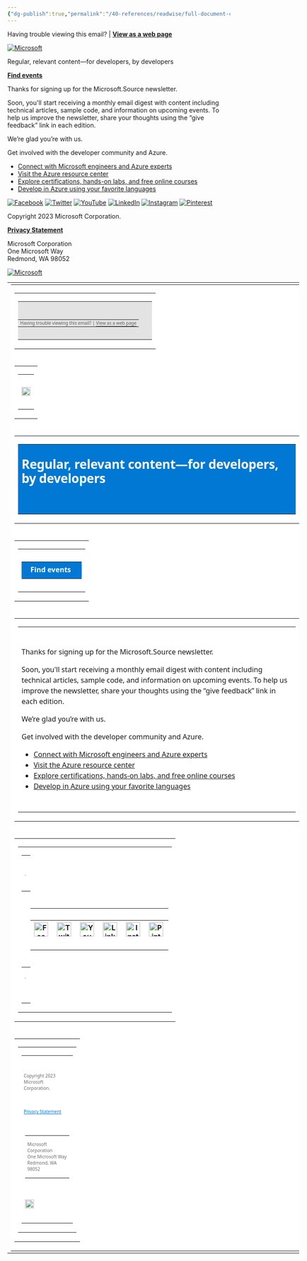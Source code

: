 ```yaml
---
{"dg-publish":true,"permalink":"/40-references/readwise/full-document-contents/you-re-subscribed-to-the-microsoft-source-newsletter/","tags":["rw/articles"]}
---
```


Having trouble viewing this email? | [**View as a web page**](https://info.microsoft.com/index.php/email/emailWebview?mkt_tok=MTU3LUdRRS0zODIAAAGNw7JtJErCxJWU4HQeIokMClYJ97feyizBxcAnPd5W62bleBqvAfkIbmz1mmidUQEoXaXjf3U9FsIqoSg5jN7NtbgEnb5CZyIzUfFV9FtMYvZMjHsx3RLJACWV&md_id=1710454&aliId=iU1QccPLIgQL4BcEiJTnQsuR4UCqGO%2FZ1MMabYaXsqteoCcHEJC6SQ%3D%3D)

[![Microsoft](https://info.microsoft.com/rs/157-GQE-382/images/EN-BASICE-Logo-MSFTLogo.png)](https://www.microsoft.com/)

 

Regular, relevant content—for developers, by developers

[**Find events**](https://emails.microsoft.com/dc/mr9mwMQ975vCGiKoydf40Tz_1lE2aODGdMT5VXX3OgTGDJnaSTAoVMqFN6ijd0uObKDf0kF-Q6JlGI0bxzUfWFDi66g3F0xUtKxGx30caAg=/MTU3LUdRRS0zODIAAAGNw7JtJAKHUZ7Jomq5-IDyFROVMST5WjPAVnIQ-PSv9KbSq3scMhQyFwaE4ZvYX_-7w6YmVOM=) 

Thanks for signing up for the Microsoft.Source newsletter.

Soon, you'll start receiving a monthly email digest with content including technical articles, sample code, and information on upcoming events. To help us improve the newsletter, share your thoughts using the “give feedback” link in each edition.

We’re glad you’re with us.

Get involved with the developer community and Azure.

* [Connect with Microsoft engineers and Azure experts](https://emails.microsoft.com/MTU3LUdRRS0zODIAAAGNw7JtI1BJBvvUg-V5NuFeiFb2r-ReQZwypFiSyaaUXUIt6YWDQuG2yy2GURMIn-SkKHD0ELw= "Connect with Microsoft engineers and Azure experts")
* [Visit the Azure resource center](https://emails.microsoft.com/MTU3LUdRRS0zODIAAAGNw7JtJC9goaz298jlD_rqlOu9cH1kqbUzO0eD0rF1uUegz4z5RfZKFTj0aqS20nhwujTUkkM= "Visit the Azure resource center")
* [Explore certifications, hands-on labs, and free online courses](https://emails.microsoft.com/MTU3LUdRRS0zODIAAAGNw7JtJJoWAx9CWRExk7G_5ockAVYEzaPZxsPANeSknOEdxXBYbIaswzFv2JemgxpHSlwg_pw= "Explore certifications, hands-on labs, and free online courses")
* [Develop in Azure using your favorite languages](https://emails.microsoft.com/MTU3LUdRRS0zODIAAAGNw7JtJMLicD8DEA7h0LxJIRGx5TrvJDzObOXJQrrJoygHy1LhcekeibEdWxgD-ASf75hDOf4= "Develop in Azure using your favorite languages")

[![Facebook](https://s7d1.scene7.com/is/image/microsoftcorpdev/Facebook?scl=1&fmt=png-alpha)](https://emails.microsoft.com/dc/uq3EykqQY7h0Yyhe2BWhMA54Y81E5aWaEXPp8hxWpKjq9dMvK3o5pSaej725LW-D/MTU3LUdRRS0zODIAAAGNw7JtJAKHUZ7Jomq5-IDyFROVMST5WjPAVnIQ-PSv9KbSq3scMhQyFwaE4ZvYX_-7w6YmVOM= "Facebook")  [![Twitter](https://s7d1.scene7.com/is/image/microsoftcorpdev/Twitter?scl=1&fmt=png-alpha)](https://emails.microsoft.com/dc/u8oZOJAd-CVEcjoxZLybYz3sYyfSWi5Zi3JkhOwS8NuMMUVj-WozuLBFZvK9RF-B/MTU3LUdRRS0zODIAAAGNw7JtJAKHUZ7Jomq5-IDyFROVMST5WjPAVnIQ-PSv9KbSq3scMhQyFwaE4ZvYX_-7w6YmVOM= "Twitter")  [![YouTube](https://s7d1.scene7.com/is/image/microsoftcorpdev/YouTube?scl=1&fmt=png-alpha)](https://emails.microsoft.com/dc/M9Y3nowLDCcEv8uSbJAkaS8jXnpz8EOJlYKmt8qLKRSwTSHjRrrwa6GDShJfu5zs/MTU3LUdRRS0zODIAAAGNw7JtJAKHUZ7Jomq5-IDyFROVMST5WjPAVnIQ-PSv9KbSq3scMhQyFwaE4ZvYX_-7w6YmVOM= "YouTube")  [![LinkedIn](https://s7d1.scene7.com/is/image/microsoftcorpdev/Linkedin?scl=1&fmt=png-alpha)](https://emails.microsoft.com/dc/fG5-PlwEnZR-IoSdwCtjIpTVr9AsJHNwc_srhy7U9rXQHbFSwJIYiPgCEE2-LTR4/MTU3LUdRRS0zODIAAAGNw7JtJAKHUZ7Jomq5-IDyFROVMST5WjPAVnIQ-PSv9KbSq3scMhQyFwaE4ZvYX_-7w6YmVOM= "LinkedIn")  [![Instagram](https://s7d1.scene7.com/is/image/microsoftcorpdev/Instagram?scl=1&fmt=png-alpha)](https://emails.microsoft.com/dc/WhZcq50CsoLLiaLsfDq43sVHzOlvTnpzPaSuzdE5W2pYlNXVnFtFcepu8J29jJdu/MTU3LUdRRS0zODIAAAGNw7JtJAKHUZ7Jomq5-IDyFROVMST5WjPAVnIQ-PSv9KbSq3scMhQyFwaE4ZvYX_-7w6YmVOM= "Instagram")  [![Pinterest](https://s7d1.scene7.com/is/image/microsoftcorpdev/Pinterest?scl=1&fmt=png-alpha)](https://emails.microsoft.com/dc/0pJJ_y_ObF2UmNML1anXIuFIYrydk_UT6rms6XDaCoWqCmZpyxriGWtWZVVDXOmP/MTU3LUdRRS0zODIAAAGNw7JtJAKHUZ7Jomq5-IDyFROVMST5WjPAVnIQ-PSv9KbSq3scMhQyFwaE4ZvYX_-7w6YmVOM= "Pinterest")

 

Copyright 2023 Microsoft Corporation.

 [**Privacy Statement**](https://emails.microsoft.com/MTU3LUdRRS0zODIAAAGNw7JtJLEUCsI2qy5t8aW6pGq9foDEkImM2ExuEQNXib7G66Oi24_XdwygBYGA2OFlZis2th8=)

 Microsoft Corporation  
One Microsoft Way  
Redmond, WA 98052 

[![Microsoft](https://info.microsoft.com/rs/157-GQE-382/images/EN-BASICE-Logo-MSFTLogo.png)](https://emails.microsoft.com/MTU3LUdRRS0zODIAAAGNw7JtJNZUeAvgLLDwUiHEZGE6vtBX6fmv1WH2JQFwKy7-9y4BT6dfTYR_wxpVrHoAZA1nm1w=)

<div>
<!--Gmail App Scaling Fix Don't Remove these &nbsp; s its required for gmail apps -->
<div style="white-space: nowrap; font: 15px courier; line-height: 0;">
                                                             
</div>
<!--PARENT TABLE Starts Here -->
<table align="center" border="0" cellpadding="0" cellspacing="0" role="main" style="width: 660px; margin: 0 auto;" width="660">
<tbody>
<tr>
<td>
<!--SECONDARY TABLE FOR OTHER COMPONENT Starts here -->
<table aria-describedby="main table" aria-label="email table" bgcolor="#ffffff" cellpadding="0" cellspacing="0" id="template-wrapper" style="width: 660px; margin: 0 auto; margin-top: 2px;border-collapse: collapse;">
<tr id="Eyebrow">
<td>
<!--module View as webpage start-->
<table border="0" cellpadding="0" cellspacing="0" role="presentation" style="min-width: 100%; width: 100%;border-collapse: collapse;" width="100%">
<tbody>
<tr>
<td>
<div id="snippet36804">
<table border="0" cellpadding="0" cellspacing="0" role="presentation" style="min-width: 100%; width: 100%;" width="100%">
<tbody>
<tr>
<td bgcolor="#e3e3e3" style="padding: 24px 30px 12px 0px;">
<table align="center" border="0" cellpadding="0" cellspacing="0" role="presentation" width="100%">
<tbody>
<tr>
<td align="right" id="webview" style="color: #5e5e5e; font-family: 'Segoe UI',Verdana,Geneva,Sans-serif; font-weight: 400; font-size: 10px; line-height: 12px;">Having trouble viewing this email? | <a href="https://info.microsoft.com/index.php/email/emailWebview?mkt\_tok=MTU3LUdRRS0zODIAAAGNw7JtJErCxJWU4HQeIokMClYJ97feyizBxcAnPd5W62bleBqvAfkIbmz1mmidUQEoXaXjf3U9FsIqoSg5jN7NtbgEnb5CZyIzUfFV9FtMYvZMjHsx3RLJACWV&amp;md\_id=1710454&amp;aliId=iU1QccPLIgQL4BcEiJTnQsuR4UCqGO%2FZ1MMabYaXsqteoCcHEJC6SQ%3D%3D" style="text-decoration: none; border-bottom: 1px solid #5E5E5E;" target="\_blank"><strong style="font-weight: 400; color: #5e5e5e;">View as a web page</strong></a>
</td>
</tr>
</tbody>
</table> </td>
</tr>
</tbody>
</table>
</div> </td>
</tr>
</tbody>
</table>
<!--module View as webpage end-->
</td>
</tr>
<tr id="Header">
<td>
<!--module Branding bar start-->
<table border="0" cellpadding="0" cellspacing="0" role="presentation" style="-webkit-text-size-adjust: 100%; -ms-text-size-adjust: 100%; mso-table-lspace: 0pt; mso-table-rspace: 0pt; border-spacing: 0; border-collapse: collapse; min-width: 100%; width: 100%;" width="100%">
<tbody>
<tr>
<td>
<div id="snippet36789">
<!--header start-->
<table bgcolor="#ffffff" border="0" cellpadding="0" cellspacing="0" role="presentation" width="100%">
<tbody>
<!-- 20px spacer start -->
<tr>
<td height="20"> </td>
</tr>
<!-- 20px spacer end -->
<tr>
<td><a href="https://www.microsoft.com/"><img alt="Microsoft" border="0" height="20" src="https://info.microsoft.com/rs/157-GQE-382/images/EN-BASICE-Logo-MSFTLogo.png" style="display: block;"/></a></td>
</tr>
<!-- 20px spacer start -->
<tr>
<td height="20"> </td>
</tr>
<!-- 20px spacer end -->
</tbody>
</table>
<!--header ends-->
</div> </td>
</tr>
</tbody>
</table>
<!--module Branding bar end-->
</td>
</tr>
<tr id="ColorHero-Headline-SubTextb8650476-bf78-4172-9a28-ef00fdb08193">
<td>
<!--module Hero Color-Dynamic with sub text start-->
<table border="0" cellpadding="0" cellspacing="0" role="banner" style="min-width: 100%; width: 100%;border-collapse: collapse;" width="100%">
<tbody>
<tr>
<td>
<div id="snippet36926b8650476-bf78-4172-9a28-ef00fdb08193">
<!--Body Section new start-->
<table bgcolor="#0078D4" border="0" cellpadding="0" cellspacing="0" width="100%">
<tbody>
<!-- 20px spacer start -->
<!-- 20px spacer end -->
<!-- 20px spacer start -->
<tr>
<td height="20"> </td>
</tr>
<!-- 20px spacer end -->
<!--headline starts-->
<tr>
<td bgcolor="#0078D4">
<!-- h1 heading start --> <p aria-level="1" role="heading" style="color: #ffffff; font-family: 'Segoe UI', SUWR, Arial, Sans-Serif; font-size: 28px; font-weight: 600; line-height: 32px; letter-spacing: -0.01em; margin: 0; padding: 0;">Regular, relevant content—for developers, by developers</p>
<!-- h1 heading end -->
</td>
</tr>
<!--headline ends-->
<!-- 20px spacer start -->
<tr>
<td height="20"> </td>
</tr>
<!-- 20px spacer end -->
<!-- 20px spacer start -->
<!-- 20px spacer end -->
<!--paragraph starts-->
<tr>
<td bgcolor="#0078D4" style="color: #ffffff; font-family: 'Segoe UI', SUWR, Arial, Sans-Serif; font-size: 24px; font-weight: 400; line-height: 30px;"> </td>
</tr>
<!--paragragh ends-->
<!-- 20px spacer start -->
<tr>
<td height="20"> </td>
</tr>
<!-- 20px spacer end -->
</tbody>
</table>
<!--Body Section new ends-->
</div> </td>
</tr>
</tbody>
</table>
<!--module Hero Color-Dynamic with sub text ends-->
</td>
</tr>
<tr id="SingleCTA-1952ae818-7ac2-4d09-9814-3581f73f6372">
<td>
<!--module Single-CTA-1 start-->
<table border="0" cellpadding="0" cellspacing="0" style="min-width: 100%; width: 100%; border-collapse: collapse;" width="100%">
<tbody>
<tr>
<td>
<div id="snippet36798952ae818-7ac2-4d09-9814-3581f73f6372">
<!-- CTA start-->
<table bgcolor="" border="0" cellpadding="0" cellspacing="0" width="100%">
<tbody>
<tr>
<td height="10" style="line-height: 1px; height: 10px; font-size: 1px;"> </td>
</tr>
<tr>
<td>
<table border="0" cellpadding="0" cellspacing="0">
<tbody>
<tr>
<td align="center" bgcolor="#0078D4" height="38" style="border-radius: 2px; font-family: 'Segoe UI', SUWR, Arial, Sans-Serif; font-size: 16px; font-weight: 600; line-height: 18px; height: 38px; padding-left: 20px; padding-right: 20px;"><a href="https://emails.microsoft.com/dc/mr9mwMQ975vCGiKoydf40Tz\_1lE2aODGdMT5VXX3OgTGDJnaSTAoVMqFN6ijd0uObKDf0kF-Q6JlGI0bxzUfWFDi66g3F0xUtKxGx30caAg=/MTU3LUdRRS0zODIAAAGNw7JtJAKHUZ7Jomq5-IDyFROVMST5WjPAVnIQ-PSv9KbSq3scMhQyFwaE4ZvYX\_-7w6YmVOM=" style="color: #ffffff; text-decoration: none;" target="\_blank"><strong dir="ltr" style="color: #ffffff; font-weight: 600; text-decoration: none;">Find events </strong></a></td>
</tr>
</tbody>
</table> </td>
</tr>
<tr>
<td height="10" style="line-height: 1px; height: 10px; font-size: 1px;"> </td>
</tr>
</tbody>
</table>
<!-- CTA ends-->
</div> </td>
</tr>
</tbody>
</table>
<!--module Single-CTA-1 ends-->
</td>
</tr>
<tr id="BodyText-RichText81733812-ceff-4194-8c84-321d1af389cc">
<td>
<!--module BodyText RichText start-->
<table border="0" cellpadding="0" cellspacing="0" style="-webkit-text-size-adjust: 100%; -ms-text-size-adjust: 100%; mso-table-lspace: 0pt; mso-table-rspace: 0pt; border-spacing: 0; border-collapse: collapse; min-width: 100%; width: 100%;" width="100%">
<tbody>
<tr>
<td>
<div id="snippet3692881733812-ceff-4194-8c84-321d1af389cc">
<!--Header Section 1 start-->
<table border="0" cellpadding="0" cellspacing="0" width="100%">
<tbody>
<!--paragraph starts-->
<!-- 20px spacer start -->
<tr>
<td bgcolor="" height="10"> </td>
</tr>
<!-- 20px spacer end -->
<tr>
<td bgcolor="" style="color: ; font-family: 'Segoe UI', SUWR, Arial, Sans-Serif; font-size: 16px; font-weight: 400; line-height: 24px;">
<p>Thanks for signing up for the Microsoft.Source newsletter.</p>
<p>Soon, you'll start receiving a monthly email digest with content including technical articles, sample code, and information on upcoming events. To help us improve the newsletter, share your thoughts using the “give feedback” link in each edition.</p>
<p>We’re glad you’re with us.</p>
<p>Get involved with the developer community and Azure.</p>
<ul>
<li><a href="https://emails.microsoft.com/MTU3LUdRRS0zODIAAAGNw7JtI1BJBvvUg-V5NuFeiFb2r-ReQZwypFiSyaaUXUIt6YWDQuG2yy2GURMIn-SkKHD0ELw=" rel="noopener" target="\_blank" title="Connect with Microsoft engineers and Azure experts">Connect with Microsoft engineers and Azure experts</a></li>
<li><a href="https://emails.microsoft.com/MTU3LUdRRS0zODIAAAGNw7JtJC9goaz298jlD\_rqlOu9cH1kqbUzO0eD0rF1uUegz4z5RfZKFTj0aqS20nhwujTUkkM=" rel="noopener" target="\_blank" title="Visit the Azure resource center">Visit the Azure resource center</a></li>
<li><a href="https://emails.microsoft.com/MTU3LUdRRS0zODIAAAGNw7JtJJoWAx9CWRExk7G\_5ockAVYEzaPZxsPANeSknOEdxXBYbIaswzFv2JemgxpHSlwg\_pw=" rel="noopener" target="\_blank" title="Explore certifications, hands-on labs, and free online courses">Explore certifications, hands-on labs, and free online courses</a></li>
<li><a href="https://emails.microsoft.com/MTU3LUdRRS0zODIAAAGNw7JtJMLicD8DEA7h0LxJIRGx5TrvJDzObOXJQrrJoygHy1LhcekeibEdWxgD-ASf75hDOf4=" rel="noopener" target="\_blank" title="Develop in Azure using your favorite languages">Develop in Azure using your favorite languages</a></li>
</ul>
</td>
</tr>
<!-- 20px spacer start -->
<tr>
<td bgcolor="" height="10"> </td>
</tr>
<!-- 20px spacer end -->
<!--paragragh ends-->
</tbody>
</table>
<!--Header Section 1 ends-->
</div> </td>
</tr>
</tbody>
</table>
<!--module BodyText RichText ends-->
</td>
</tr>
<tr id="SocialIcons">
<td>
<!--module Social Icon start-->
<table border="0" cellpadding="0" cellspacing="0" style="min-width: 100%; width: 100%;border-collapse: collapse;" width="100%">
<tbody>
<tr>
<td>
<!--Social Icons starts-->
<div id="snippet36906">
<table border="0" cellpadding="0" cellspacing="0" style="background-color: #ffffff;" width="100%">
<tbody>
<tr>
<td>
<table border="0" cellpadding="0" cellspacing="0" style="background-color: #ffffff;" width="100%">
<tbody>
<!-- 10px spacer start -->
<tr>
<td height="10"> </td>
</tr>
<!-- 10px spacer end -->
<tr>
<td>
<table border="0" cellpadding="0" cellspacing="0" style="height: 10px; width: 100%;" width="100%">
<tbody>
<tr style="height: 10px;">
<td style="font-size: 1px; height: 10px;">
<table border="0" cellpadding="0" cellspacing="0" style="background: #d2d2d2; height: 1px;" width="100%">
<tbody>
<tr>
<td style="background: #d2d2d2; border: none; height: 1px; width: 100%; margin: 0px; padding: 0; font-size: 1px; line-height: 1px;"> </td>
</tr>
</tbody>
</table> </td>
</tr>
<!-- 10px spacer start -->
</tbody>
</table> </td>
</tr>
<tr>
<td height="5"></td>
</tr>
<!-- 10px spacer end -->
</tbody>
</table> </td>
</tr>
<tr>
<td>
<table border="0" cellpadding="0" cellspacing="0" style="padding-left: 20px;">
<tbody>
<!-- 20px spacer start -->
<tr>
<td colspan="6" height="10"> </td>
</tr>
<!-- 20px spacer end -->
<tr>
<th style="padding-right: 12px;"><a href="https://emails.microsoft.com/dc/uq3EykqQY7h0Yyhe2BWhMA54Y81E5aWaEXPp8hxWpKjq9dMvK3o5pSaej725LW-D/MTU3LUdRRS0zODIAAAGNw7JtJAKHUZ7Jomq5-IDyFROVMST5WjPAVnIQ-PSv9KbSq3scMhQyFwaE4ZvYX\_-7w6YmVOM=" target="\_blank" title="Facebook"><img alt="Facebook" border="0" height="32" src="https://s7d1.scene7.com/is/image/microsoftcorpdev/Facebook?scl=1&amp;fmt=png-alpha" width="32"/> </a></th>
<th style="padding-right: 12px;"><a href="https://emails.microsoft.com/dc/u8oZOJAd-CVEcjoxZLybYz3sYyfSWi5Zi3JkhOwS8NuMMUVj-WozuLBFZvK9RF-B/MTU3LUdRRS0zODIAAAGNw7JtJAKHUZ7Jomq5-IDyFROVMST5WjPAVnIQ-PSv9KbSq3scMhQyFwaE4ZvYX\_-7w6YmVOM=" target="\_blank" title="Twitter"> <img alt="Twitter" border="0" height="32" src="https://s7d1.scene7.com/is/image/microsoftcorpdev/Twitter?scl=1&amp;fmt=png-alpha" width="32"/> </a></th>
<th style="padding-right: 12px;"><a href="https://emails.microsoft.com/dc/M9Y3nowLDCcEv8uSbJAkaS8jXnpz8EOJlYKmt8qLKRSwTSHjRrrwa6GDShJfu5zs/MTU3LUdRRS0zODIAAAGNw7JtJAKHUZ7Jomq5-IDyFROVMST5WjPAVnIQ-PSv9KbSq3scMhQyFwaE4ZvYX\_-7w6YmVOM=" target="\_blank" title="YouTube"> <img alt="YouTube" border="0" height="32" src="https://s7d1.scene7.com/is/image/microsoftcorpdev/YouTube?scl=1&amp;fmt=png-alpha" width="32"/> </a></th>
<th style="padding-right: 12px;"><a href="https://emails.microsoft.com/dc/fG5-PlwEnZR-IoSdwCtjIpTVr9AsJHNwc\_srhy7U9rXQHbFSwJIYiPgCEE2-LTR4/MTU3LUdRRS0zODIAAAGNw7JtJAKHUZ7Jomq5-IDyFROVMST5WjPAVnIQ-PSv9KbSq3scMhQyFwaE4ZvYX\_-7w6YmVOM=" target="\_blank" title="LinkedIn"> <img alt="LinkedIn" border="0" height="32" src="https://s7d1.scene7.com/is/image/microsoftcorpdev/Linkedin?scl=1&amp;fmt=png-alpha" width="32"/> </a></th>
<th style="padding-right: 12px;"><a href="https://emails.microsoft.com/dc/WhZcq50CsoLLiaLsfDq43sVHzOlvTnpzPaSuzdE5W2pYlNXVnFtFcepu8J29jJdu/MTU3LUdRRS0zODIAAAGNw7JtJAKHUZ7Jomq5-IDyFROVMST5WjPAVnIQ-PSv9KbSq3scMhQyFwaE4ZvYX\_-7w6YmVOM=" target="\_blank" title="Instagram"> <img alt="Instagram" border="0" height="32" src="https://s7d1.scene7.com/is/image/microsoftcorpdev/Instagram?scl=1&amp;fmt=png-alpha" width="32"/> </a></th>
<th style="padding-right: 12px;"><a href="https://emails.microsoft.com/dc/0pJJ\_y\_ObF2UmNML1anXIuFIYrydk\_UT6rms6XDaCoWqCmZpyxriGWtWZVVDXOmP/MTU3LUdRRS0zODIAAAGNw7JtJAKHUZ7Jomq5-IDyFROVMST5WjPAVnIQ-PSv9KbSq3scMhQyFwaE4ZvYX\_-7w6YmVOM=" target="\_blank" title="Pinterest"> <img alt="Pinterest" border="0" height="32" src="https://s7d1.scene7.com/is/image/microsoftcorpdev/Pinterest?scl=1&amp;fmt=png-alpha" width="32"/></a></th>
</tr>
<!-- 20px spacer start -->
<tr>
<td colspan="6" height="10"> </td>
</tr>
<!-- 20px spacer end -->
</tbody>
</table> </td>
</tr>
<tr>
<td>
<table border="0" cellpadding="0" cellspacing="0" style="background-color: #ffffff;" width="100%">
<tbody>
<!-- 10px spacer start -->
<tr>
<td height="5"></td>
</tr>
<!-- 10px spacer end -->
<tr>
<td>
<table border="0" cellpadding="0" cellspacing="0" style="height: 10px; width: 100%;" width="100%">
<tbody>
<tr style="height: 10px;">
<td style="font-size: 1px; height: 10px;">
<table border="0" cellpadding="0" cellspacing="0" style="background: #d2d2d2; height: 1px;" width="100%">
<tbody>
<tr>
<td style="background: #d2d2d2; border: none; height: 1px; width: 100%; margin: 0px; padding: 0; font-size: 1px; line-height: 1px;"> </td>
</tr>
</tbody>
</table> </td>
</tr>
<!-- 10px spacer start -->
</tbody>
</table> </td>
</tr>
<tr>
<td height="10"> </td>
</tr>
<!-- 10px spacer end -->
</tbody>
</table> </td>
</tr>
</tbody>
</table>
</div>
<!--Social icons ends--> </td>
</tr>
</tbody>
</table>
<!--module Social Icons ends-->
</td>
</tr>
<tr id="TransactionalFooter">
<td>
<!--Module Transactional Footer starts-->
<table aria-label="footer-promotional" border="0" cellpadding="0" cellspacing="0" role="contentinfo" style="-webkit-text-size-adjust: 100%; -ms-text-size-adjust: 100%; mso-table-lspace: 0pt; mso-table-rspace: 0pt; border-spacing: 0; min-width: 100%; width: 100%;border-collapse: collapse;" width="100%">
<tbody>
<tr>
<td bgcolor="#ffffff" height="0px" style="-webkit-text-size-adjust: 100%;-ms-text-size-adjust: 100%;mso-table-lspace: 0pt;mso-table-rspace: 0pt;word-break: break-word;-webkit-hyphens: none;-moz-hyphens: none;hyphens: none;border-collapse: collapse;line-height:0px;font-size:0px; background-color: #ffffff;">   </td>
</tr>
<tr>
<td>
<div id="snippet36879">
<!--footer starts-->
<table aria-label="footer" border="0" cellpadding="0" cellspacing="0" role="presentation" style="background-color: #ffffff;" width="100%">
<tbody>
<tr>
<td>
<table border="0" cellpadding="0" cellspacing="0" role="presentation" width="100%">
<tbody>
<!-- 20px spacer start -->
<tr>
<td height="20"> </td>
</tr>
<!-- 20px spacer end -->
<tr>
<td style="color: #6b6b6b; font-family: 'Segoe UI',Verdana,Geneva,Sans-serif; font-size: 10px; line-height: 14px; font-style: normal;"> <p>Copyright 2023 Microsoft Corporation.</p> </td>
</tr>
<!-- 20px spacer start -->
<tr>
<td height="20"> </td>
</tr>
<!-- 20px spacer end -->
<tr>
<td style="font-family: 'Segoe UI',Verdana,Geneva,Sans-serif; font-size: 10px; line-height: 14px;"><a href="https://emails.microsoft.com/MTU3LUdRRS0zODIAAAGNw7JtJLEUCsI2qy5t8aW6pGq9foDEkImM2ExuEQNXib7G66Oi24\_XdwygBYGA2OFlZis2th8=" target="\_blank"><strong style="color: #0078d4; text-decoration: underline; font-weight: normal;"> Privacy Statement</strong></a></td>
</tr>
<!-- 20px spacer start -->
<tr>
<td height="20"> </td>
</tr>
<!-- 20px spacer end -->
<tr>
<td>
<table border="0" cellpadding="0" cellspacing="0" role="presentation">
<tbody>
<tr>
<th align="left" style="color: #6b6b6b; font-family: 'Segoe UI',Verdana,Geneva,Sans-serif; font-size: 10px; font-weight: normal; line-height: 14px; padding-right: 3px;"> <p>Microsoft Corporation<br/>One Microsoft Way<br/>Redmond, WA 98052</p> </th>
</tr>
</tbody>
</table> </td>
</tr>
<!-- 20px spacer start -->
<tr>
<td height="20"> </td>
</tr>
<!-- 20px spacer end -->
<tr>
<td style="line-height: 14px;" width="100"><a href="https://emails.microsoft.com/MTU3LUdRRS0zODIAAAGNw7JtJNZUeAvgLLDwUiHEZGE6vtBX6fmv1WH2JQFwKy7-9y4BT6dfTYR\_wxpVrHoAZA1nm1w=" target="\_blank"><img alt="Microsoft" border="0" height="20" src="https://info.microsoft.com/rs/157-GQE-382/images/EN-BASICE-Logo-MSFTLogo.png" style="display: block;"/></a></td>
</tr>
<!-- 30px spacer start -->
<tr>
<td height="30"> </td>
</tr>
<!-- 30px spacer end -->
</tbody>
</table> </td>
</tr>
</tbody>
</table>
<!--footer ends-->
</div> </td>
</tr>
<tr>
<td bgcolor="#ffffff" height="0px" style="-webkit-text-size-adjust: 100%;-ms-text-size-adjust: 100%;mso-table-lspace: 0pt;mso-table-rspace: 0pt;word-break: break-word;-webkit-hyphens: none;-moz-hyphens: none;hyphens: none;border-collapse: collapse;line-height:0px;font-size:0px; background-color: #ffffff;">   </td>
</tr>
</tbody>
</table>
<!--Module Transactional Footer ends-->
</td>
</tr>
</table> </td>
</tr>
</tbody>
</table>
<a href="https://emails.microsoft.com/MTU3LUdRRS0zODIAAAGNw7JtJDmZyBznbJKqsYaqQZ\_yapL48rjwPKpUr1kkNhsSgxDYrYmFlx6yDdGMQFTcRLXZDHc="></a>
</div>
